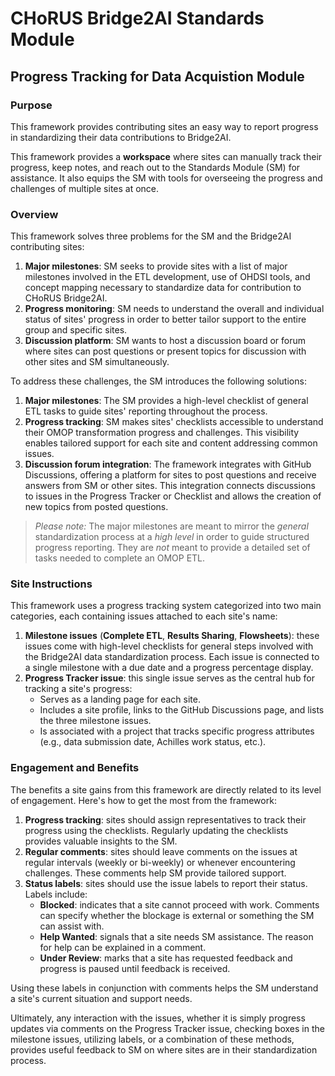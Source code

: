 # CHoRUS Bridge2AI Standards Module

## Progress Tracking for Data Acquistion Module

### Purpose
This framework provides contributing sites an easy way to report progress in standardizing their data contributions to Bridge2AI.

This framework provides a **workspace** where sites can manually track their progress, keep notes, and reach out to the Standards Module (SM) for assistance. It also equips the SM with tools for overseeing the progress and challenges of multiple sites at once. 
  
### Overview
This framework solves three problems for the SM and the Bridge2AI contributing sites:
1) **Major milestones**: SM seeks to provide sites with a list of major milestones involved in the ETL development, use of OHDSI tools, and concept mapping necessary to standardize data for contribution to CHoRUS Bridge2AI.
2) **Progress monitoring**: SM needs to understand the overall and individual status of sites' progress in order to better tailor support to the entire group and specific sites.
3) **Discussion platform**: SM wants to host a discussion board or forum where sites can post questions or present topics for discussion with other sites and SM simultaneously.

To address these challenges, the SM introduces the following solutions:
1) **Major milestones**: The SM provides a high-level checklist of general ETL tasks to guide sites' reporting throughout the process.
2) **Progress tracking**: SM makes sites' checklists accessible to understand their OMOP transformation progress and challenges. This visibility enables tailored support for each site and content addressing common issues.
3) **Discussion forum integration**: The framework integrates with GitHub Discussions, offering a platform for sites to post questions and receive answers from SM or other sites. This integration connects discussions to issues in the Progress Tracker or Checklist and allows the creation of new topics from posted questions.

> _Please note:_ The major milestones are meant to mirror the _general_ standardization process at a _high level_ in order to guide structured progress reporting. They are _not_ meant to provide a detailed set of tasks needed to complete an OMOP ETL.

### Site Instructions
This framework uses a progress tracking system categorized into two main categories, each containing issues attached to each site's name:
1) **Milestone issues** (**Complete ETL**, **Results Sharing**, **Flowsheets**): these issues come with high-level checklists for general steps involved with the Bridge2AI data standardization process. Each issue is connected to a single milestone with a due date and a progress percentage display.
2) **Progress Tracker issue**: this single issue serves as the central hub for tracking a site's progress:
    * Serves as a landing page for each site.
    * Includes a site profile, links to the GitHub Discussions page, and lists the three milestone issues.
    * Is associated with a project that tracks specific progress attributes (e.g., data submission date, Achilles work status, etc.).

### Engagement and Benefits
The benefits a site gains from this framework are directly related to its level of engagement.
Here's how to get the most from the framework:

1. **Progress tracking**: sites should assign representatives to track their progress using the checklists. Regularly updating the checklists provides valuable insights to the SM.
2. **Regular comments**: sites should leave comments on the issues at regular intervals (weekly or bi-weekly) or whenever encountering challenges. These comments help SM provide tailored support.
3. **Status labels**: sites should use the issue labels to report their status. Labels include:  
    * **Blocked**: indicates that a site cannot proceed with work. Comments can specify whether the blockage is external or something the SM can assist with.
    * **Help Wanted**: signals that a site needs SM assistance. The reason for help can be explained in a comment.
    * **Under Review**: marks that a site has requested feedback and progress is paused until feedback is received.
    
Using these labels in conjunction with comments helps the SM understand a site's current situation and support needs.

Ultimately, any interaction with the issues, whether it is simply progress updates via comments on the Progress Tracker issue, checking boxes in the milestone issues, utilizing labels, or a combination of these methods, provides useful feedback to SM on where sites are in their standardization process.
